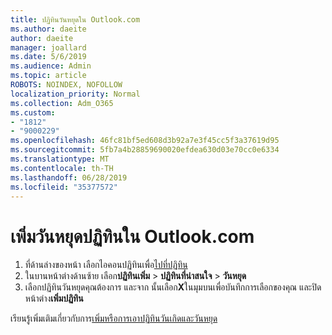 ```yaml
---
title: ปฏิทินวันหยุดใน Outlook.com
ms.author: daeite
author: daeite
manager: joallard
ms.date: 5/6/2019
ms.audience: Admin
ms.topic: article
ROBOTS: NOINDEX, NOFOLLOW
localization_priority: Normal
ms.collection: Adm_O365
ms.custom:
- "1812"
- "9000229"
ms.openlocfilehash: 46fc81bf5ed608d3b92a7e3f45cc5f3a37619d95
ms.sourcegitcommit: 5fb7a4b28859690020efdea630d03e70cc0e6334
ms.translationtype: MT
ms.contentlocale: th-TH
ms.lasthandoff: 06/28/2019
ms.locfileid: "35377572"
---
```

# <a name="add-a-holiday-calendar-in-outlookcom"></a>เพิ่มวันหยุดปฏิทินใน Outlook.com

1. ที่ด้านล่างของหน้า เลือกไอคอนปฏิทินเพื่อ[ไปที่ปฏิทิน](https://outlook.live.com/mail/calendar)
1. ในบานหน้าต่างด้านซ้าย เลือก**ปฏิทินเพิ่ม** > **ปฏิทินที่น่าสนใจ** > **วันหยุด**
1. เลือกปฏิทินวันหยุดคุณต้องการ และจาก นั้นเลือก**X**ในมุมบนเพื่อบันทึกการเลือกของคุณ และปิดหน้าต่าง**เพิ่มปฏิทิน**

เรียนรู้เพิ่มเติมเกี่ยวกับการ[เพิ่มหรือการเอาปฏิทินวันเกิดและวันหยุด](https://support.office.com/article/b8e636da-fda8-413f-940e-68396efa49a6)